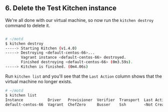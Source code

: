 ## 6. Delete the Test Kitchen instance

We're all done with our virtual machine, so now run the `kitchen destroy` command to delete it.

<img src="/assets/images/misc/local_dev_workflow5.png" style="box-shadow: none;" alt=""/>

```bash
# ~/motd
$ kitchen destroy
-----> Starting Kitchen (v1.4.0)
-----> Destroying <default-centos-66>...
       Vagrant instance <default-centos-66> destroyed.
       Finished destroying <default-centos-66> (0m3.59s).
-----> Kitchen is finished. (0m4.06s)
```

Run `kitchen list` and you'll see that the `Last Action` column shows that the virtual machine no longer exists.

```bash
# ~/motd
$ kitchen list
Instance           Driver   Provisioner  Verifier  Transport  Last Action
default-centos-66  Vagrant  ChefZero     Busser    Ssh        <Not Created>
```
